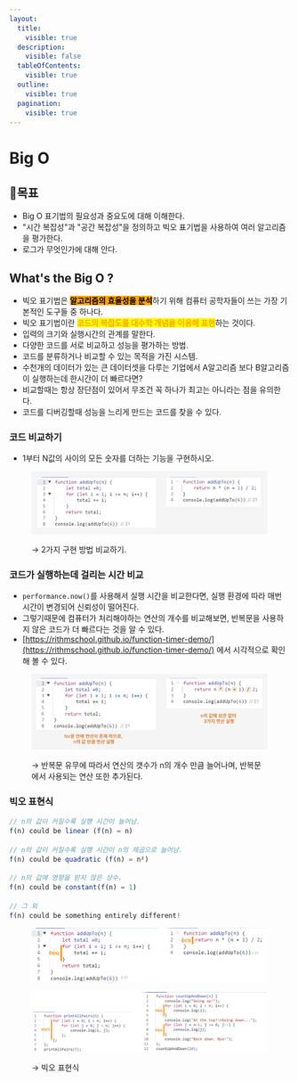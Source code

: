 ```yaml
---
layout:
  title:
    visible: true
  description:
    visible: false
  tableOfContents:
    visible: true
  outline:
    visible: true
  pagination:
    visible: true
---
```


# Big O

## 🚩목표

* Big O 표기법의 필요성과 중요도에 대해 이해한다.
* "시간 복잡성"과 "공간 복잡성"을 정의하고 빅오 표기법을 사용하여 여러 알고리즘을 평가한다.
* 로그가 무엇인가에 대해 안다.

## What's the Big O ?

* 빅오 표기법은 <mark style="background-color:orange;">**알고리즘의 효율성을 분석**</mark>하기 위해 컴퓨터 공학자들이 쓰는 가장 기본적인 도구들 중 하나다.
* 빅오 표기법이란 <mark style="color:orange;">**코드의 복잡도를 대수학 개념을 이용해 표현**</mark>하는 것이다.
* 입력의 크기와 실행시간의 관계를 말한다.
* 다양한 코드를 서로 비교하고 성능을 평가하는 방법.
* 코드를 분류하거나 비교할 수 있는 목적을 가진 시스템.
* 수천개의 데이터가 있는 큰 데이터셋을 다루는 기업에서 A알고리즘 보다 B알고리즘이 실행하는데 한시간이 더 빠르다면?&#x20;
* 비교할때는 항상 장단점이 있어서 무조건 꼭 하나가 최고는 아니라는 점을 유의한다.
* 코드를 디버깅할때 성능을 느리게 만드는 코드를 찾을 수 있다.

### 코드 비교하기

* 1부터 N값의 사이의 모든 숫자를 더하는 기능을 구현하시오.

<figure><img src="../.gitbook/assets/2024-02-06 16 26 59.png" alt=""><figcaption><p>→ 2가지 구현 방법 비교하기.</p></figcaption></figure>

### **코드가 실행하는데 걸리는 시간 비교**

* `performance.now()`를 사용해서 실행 시간을 비교한다면, 실행 환경에 따라 매번 시간이 변경되어 신뢰성이 떨어진다.
* 그렇기때문에 컴퓨터가 처리해야하는 연산의 개수를 비교해보면, 반복문을 사용하지 않은 코드가 더 빠르다는 것을 알 수 있다.
* [https://rithmschool.github.io/function-timer-demo/](https://rithmschool.github.io/function-timer-demo/) 에서 시각적으로 확인해 볼 수 있다.

<figure><img src="../.gitbook/assets/2024-02-06 16 54 26.png" alt=""><figcaption><p>→ 반복문 유무에 따라서 연산의 갯수가 n의 개수 만큼 늘어나며, 반복문에서 사용되는 연산 또한 추가된다.</p></figcaption></figure>

### 빅오 표현식

```javascript
// n의 값이 커질수록 실행 시간이 늘어남.
f(n) could be linear (f(n) = n)

// n의 값이 커질수록 실행 시간이 n의 제곱으로 늘어남.
f(n) could be quadratic (f(n) = n²)

// n의 값에 영향을 받지 않은 상수.
f(n) could be constant(f(n) = 1)

// 그 외
f(n) could be something entirely different!
```

<figure><img src="../.gitbook/assets/Group 146 (1).png" alt=""><figcaption></figcaption></figure>

<figure><img src="../.gitbook/assets/Group 147 (1).png" alt=""><figcaption><p>→ 빅오 표현식</p></figcaption></figure>

